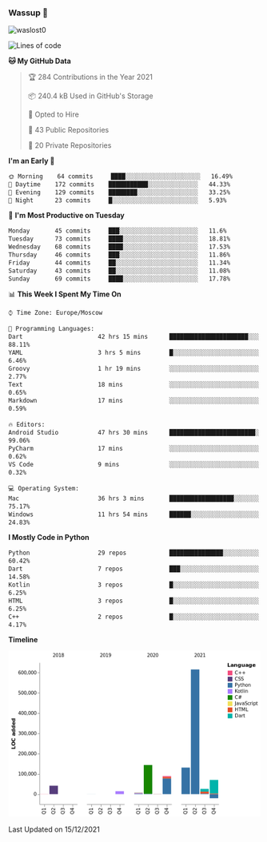### Wassup 👋

<p align="left"> <img src="https://komarev.com/ghpvc/?username=waslost0" alt="waslost0" /></p>

<!--START_SECTION:waka-->
![Lines of code](https://img.shields.io/badge/From%20Hello%20World%20I%27ve%20Written-1%20Million%20lines%20of%20code-blue)

**🐱 My GitHub Data** 

> 🏆 284 Contributions in the Year 2021
 > 
> 📦 240.4 kB Used in GitHub's Storage 
 > 
> 💼 Opted to Hire
 > 
> 📜 43 Public Repositories 
 > 
> 🔑 20 Private Repositories  
 > 
**I'm an Early 🐤** 

```text
🌞 Morning    64 commits     ████░░░░░░░░░░░░░░░░░░░░░   16.49% 
🌆 Daytime    172 commits    ███████████░░░░░░░░░░░░░░   44.33% 
🌃 Evening    129 commits    ████████░░░░░░░░░░░░░░░░░   33.25% 
🌙 Night      23 commits     █░░░░░░░░░░░░░░░░░░░░░░░░   5.93%

```
📅 **I'm Most Productive on Tuesday** 

```text
Monday       45 commits     ███░░░░░░░░░░░░░░░░░░░░░░   11.6% 
Tuesday      73 commits     ████░░░░░░░░░░░░░░░░░░░░░   18.81% 
Wednesday    68 commits     ████░░░░░░░░░░░░░░░░░░░░░   17.53% 
Thursday     46 commits     ███░░░░░░░░░░░░░░░░░░░░░░   11.86% 
Friday       44 commits     ██░░░░░░░░░░░░░░░░░░░░░░░   11.34% 
Saturday     43 commits     ██░░░░░░░░░░░░░░░░░░░░░░░   11.08% 
Sunday       69 commits     ████░░░░░░░░░░░░░░░░░░░░░   17.78%

```


📊 **This Week I Spent My Time On** 

```text
⌚︎ Time Zone: Europe/Moscow

💬 Programming Languages: 
Dart                     42 hrs 15 mins      ██████████████████████░░░   88.11% 
YAML                     3 hrs 5 mins        █░░░░░░░░░░░░░░░░░░░░░░░░   6.46% 
Groovy                   1 hr 19 mins        ░░░░░░░░░░░░░░░░░░░░░░░░░   2.77% 
Text                     18 mins             ░░░░░░░░░░░░░░░░░░░░░░░░░   0.65% 
Markdown                 17 mins             ░░░░░░░░░░░░░░░░░░░░░░░░░   0.59%

🔥 Editors: 
Android Studio           47 hrs 30 mins      ████████████████████████░   99.06% 
PyCharm                  17 mins             ░░░░░░░░░░░░░░░░░░░░░░░░░   0.62% 
VS Code                  9 mins              ░░░░░░░░░░░░░░░░░░░░░░░░░   0.32%

💻 Operating System: 
Mac                      36 hrs 3 mins       ██████████████████░░░░░░░   75.17% 
Windows                  11 hrs 54 mins      ██████░░░░░░░░░░░░░░░░░░░   24.83%

```

**I Mostly Code in Python** 

```text
Python                   29 repos            ███████████████░░░░░░░░░░   60.42% 
Dart                     7 repos             ███░░░░░░░░░░░░░░░░░░░░░░   14.58% 
Kotlin                   3 repos             █░░░░░░░░░░░░░░░░░░░░░░░░   6.25% 
HTML                     3 repos             █░░░░░░░░░░░░░░░░░░░░░░░░   6.25% 
C++                      2 repos             █░░░░░░░░░░░░░░░░░░░░░░░░   4.17%

```


**Timeline**

![Chart not found](https://raw.githubusercontent.com/waslost0/waslost0/master/charts/bar_graph.png) 


 Last Updated on 15/12/2021
<!--END_SECTION:waka-->

